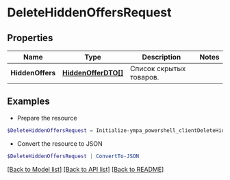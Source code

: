 # DeleteHiddenOffersRequest
## Properties

Name | Type | Description | Notes
------------ | ------------- | ------------- | -------------
**HiddenOffers** | [**HiddenOfferDTO[]**](HiddenOfferDTO.md) | Список скрытых товаров.  | 

## Examples

- Prepare the resource
```powershell
$DeleteHiddenOffersRequest = Initialize-ympa_powershell_clientDeleteHiddenOffersRequest  -HiddenOffers null
```

- Convert the resource to JSON
```powershell
$DeleteHiddenOffersRequest | ConvertTo-JSON
```

[[Back to Model list]](../README.md#documentation-for-models) [[Back to API list]](../README.md#documentation-for-api-endpoints) [[Back to README]](../README.md)


